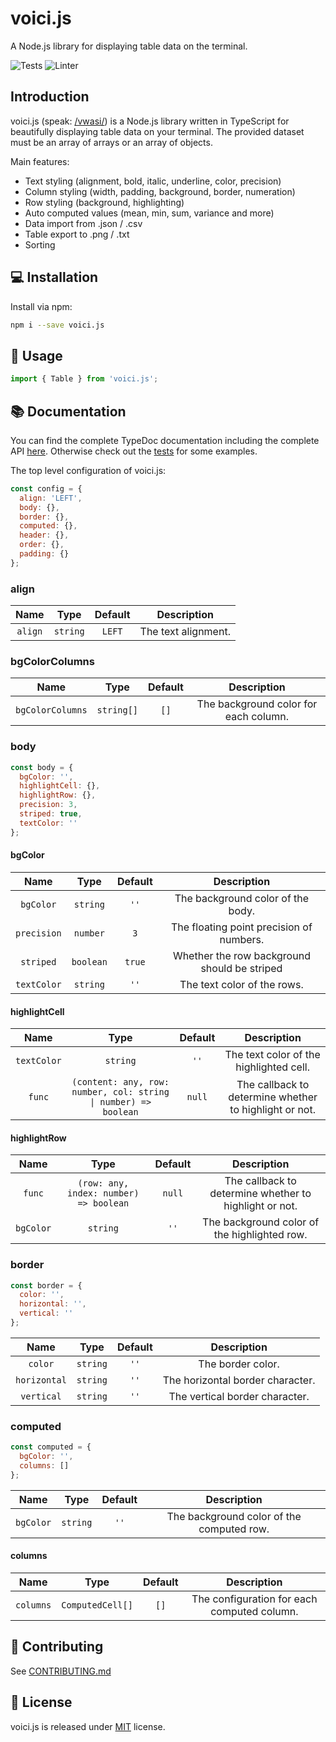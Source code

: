 # voici.js

A Node.js library for displaying table data on the terminal.

![Tests](https://github.com/larswaechter/voici.js/actions/workflows/tests.yaml/badge.svg)
![Linter](https://github.com/larswaechter/voici.js/actions/workflows/linter.yaml/badge.svg)

## Introduction

voici.js (speak: [/vwasi/](https://dictionary.cambridge.org/dictionary/french-english/voici)) is a Node.js library written in TypeScript for beautifully displaying table data on your terminal. The provided dataset must be an array of arrays or an array of objects.

Main features:

- Text styling (alignment, bold, italic, underline, color, precision)
- Column styling (width, padding, background, border, numeration)
- Row styling (background, highlighting)
- Auto computed values (mean, min, sum, variance and more)
- Data import from .json / .csv
- Table export to .png / .txt
- Sorting

## 💻 Installation

Install via npm:

```bash
npm i --save voici.js
```

## 🔨 Usage

```js
import { Table } from 'voici.js';
```

## 📚 Documentation

You can find the complete TypeDoc documentation including the complete API [here](https://larswaechter.github.io/voici.js/). Otherwise check out the [tests](https://github.com/larswaechter/voici.js/blob/master/tests/) for some examples.

The top level configuration of voici.js:

```js
const config = {
  align: 'LEFT',
  body: {},
  border: {},
  computed: {},
  header: {},
  order: {},
  padding: {}
};
```

### align

|  Name   |   Type   | Default |     Description     |
| :-----: | :------: | :-----: | :-----------------: |
| `align` | `string` | `LEFT`  | The text alignment. |

### bgColorColumns

|       Name       |    Type    | Default |              Description              |
| :--------------: | :--------: | :-----: | :-----------------------------------: |
| `bgColorColumns` | `string[]` |  `[]`   | The background color for each column. |

### body

```js
const body = {
  bgColor: '',
  highlightCell: {},
  highlightRow: {},
  precision: 3,
  striped: true,
  textColor: ''
};
```

#### bgColor

|    Name     |   Type    | Default |                 Description                  |
| :---------: | :-------: | :-----: | :------------------------------------------: |
|  `bgColor`  | `string`  |  `''`   |      The background color of the body.       |
| `precision` | `number`  |   `3`   |   The floating point precision of numbers.   |
|  `striped`  | `boolean` | `true`  | Whether the row background should be striped |
| `textColor` | `string`  |  `''`   |         The text color of the rows.          |

#### highlightCell

|    Name     |                              Type                               | Default |                      Description                       |
| :---------: | :-------------------------------------------------------------: | :-----: | :----------------------------------------------------: |
| `textColor` |                            `string`                             |  `''`   |        The text color of the highlighted cell.         |
|   `func`    | `(content: any, row: number, col: string \| number) => boolean` | `null`  | The callback to determine whether to highlight or not. |

#### highlightRow

|   Name    |                  Type                  | Default |                      Description                       |
| :-------: | :------------------------------------: | :-----: | :----------------------------------------------------: |
|  `func`   | `(row: any, index: number) => boolean` | `null`  | The callback to determine whether to highlight or not. |
| `bgColor` |                `string`                |  `''`   |      The background color of the highlighted row.      |

### border

```js
const border = {
  color: '',
  horizontal: '',
  vertical: ''
};
```

|     Name     |   Type   | Default |           Description            |
| :----------: | :------: | :-----: | :------------------------------: |
|   `color`    | `string` |  `''`   |        The border color.         |
| `horizontal` | `string` |  `''`   | The horizontal border character. |
|  `vertical`  | `string` |  `''`   |  The vertical border character.  |

### computed

```js
const computed = {
  bgColor: '',
  columns: []
};
```

|   Name    |   Type   | Default |                Description                |
| :-------: | :------: | :-----: | :---------------------------------------: |
| `bgColor` | `string` |  `''`   | The background color of the computed row. |

#### columns

|   Name    |       Type       | Default |                 Description                 |
| :-------: | :--------------: | :-----: | :-----------------------------------------: |
| `columns` | `ComputedCell[]` |  `[]`   | The configuration for each computed column. |

## 🧩 Contributing

See [CONTRIBUTING.md](https://github.com/larswaechter/voici.js/blob/master/CONTRIBUTING.md)

## 🔑 License

voici.js is released under [MIT](https://github.com/larswaechter/voici.js/blob/master/LICENSE) license.
